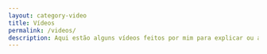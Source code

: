 ```yaml
---
layout: category-video
title: Vídeos
permalink: /videos/
description: Aqui estão alguns vídeos feitos por mim para explicar ou abrir uma discussão sobre assuntos de tecnologia. 
---
```

